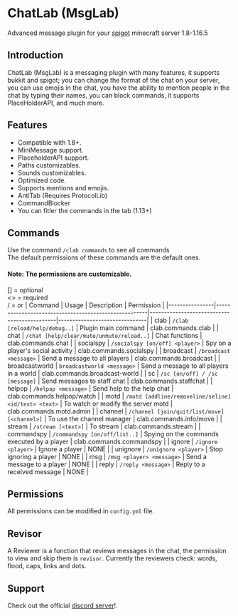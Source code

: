 # ChatLab (MsgLab)
Advanced message plugin for your [spigot](http://spigotmc.org/) minecraft server 1.8-1.16.5

## Introduction
ChatLab (MsgLab) is a messaging plugin with many features, it supports bukkit and spigot; you can change the format of the chat on your server, you can use emojis in the chat, you have the ability to mention people in the chat by typing their names, you can block commands, it supports PlaceHolderAPI, and much more.
## Features
- Compatible with 1.8+. <br>
- MiniMessage support. <br>
- PlaceholderAPI support. <br>
- Paths customizables. <br>
- Sounds customizables. <br>
- Optimized code. <br>
- Supports mentions and emojis. <br>
- AntiTab (Requires ProtocolLib) <br>
- CommandBlocker <br>
- You can fitler the commands in the tab (1.13+)
## Commands
Use the command `/clab commands` to see all commands <br>
The default permissions of these commands are the default ones. <br>
#### Note:  The permissions are customizable.
[] = optional <br>
<> = required <br>
/ = or
|    Command     |                          Usage                       |                  Description                |           Permission          |
|----------------|------------------------------------------------------|---------------------------------------------|-------------------------------|
| clab   	       | `/clab [reload/help/debug..]`                        | Plugin main command                         | clab.commands.clab	          |
| chat   	       | `/chat [help/clear/mute/unmute/reload..]`            | Chat functions                              | clab.commands.chat	          |
| socialspy      | `/socialspy [on/off] <player>`                       | Spy on a player's social activity           | clab.commands.socialspy	      |
| broadcast      | `/broadcast <message>`                               | Send a message to all players               | clab.commands.broadcast       |
| broadcastworld | `broadcastworld <message>`                           | Send a message to all players in a world    | clab.commands.broadcast-world |
| sc             | `/sc [on/off] / /sc [message]`                       | Send messages to staff chat                 | clab.commands.staffchat       |
| helpop         | `/helpop <message>`                                  | Send help to the help chat                  | clab.commands.helpop/watch    |
| motd           | `/motd [addline/removeline/seline] <id/text> <text>` | To watch or modify the server motd          | clab.commands.motd.admin      |
| channel        | `/channel [join/quit/list/move] [<channel>]`         | To use the channel manager                  | clab.commands.info/move       |
| stream         | `/stream [<text>]`                                   | To stream                                   | clab.commands.stream          |
| commandspy     | `/commandspy [on/off/list..]`                        | Spying on the commands executed by a player | clab.commands.commandspy      |
| ignore         | `/ignore <player>`                                   | Ignore a player                             | NONE                          |
| unignore       | `/unignore <player>`                                 | Stop ignoring a player                      | NONE                          |
| msg   	       | `/msg <player> <message>`                            | Send a message to a player                  | NONE	                        |
| reply   	     | `/reply <message>`                                   | Reply to a received message                 | NONE                          |
## Permissions
All permissions can be modified in `config.yml` file.
## Revisor
A Reviewer is a function that reviews messages in the chat, the permission to view and skip them is `revisor`. Currently the reviewers check: words, flood, caps, links and dots.
## Support
Check out the official [discord server](https://discord.gg/wpSh4Bf4Es)!.
